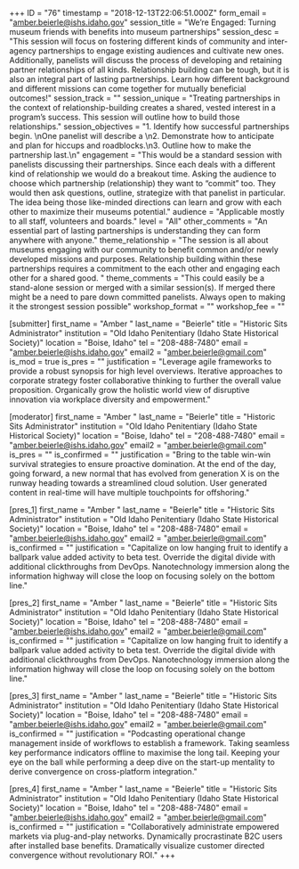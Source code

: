 +++
ID = "76"
timestamp = "2018-12-13T22:06:51.000Z"
form_email = "amber.beierle@ishs.idaho.gov"
session_title = "We’re Engaged: Turning museum friends with benefits into museum partnerships"
session_desc = "This session will focus on fostering different kinds of community and inter-agency partnerships to engage existing audiences and cultivate new ones. Additionally, panelists will discuss the process of developing and retaining partner relationships of all kinds. Relationship building can be tough, but it is also an integral part of lasting partnerships. Learn how different background and different missions can come together for mutually beneficial outcomes!"
session_track = ""
session_unique = "Treating partnerships in the context of relationship-building creates a shared, vested interest in a program’s success. This session will outline how to build those relationships."
session_objectives = "1.        Identify how successful partnerships begin. \nOne panelist will describe a \n2.        Demonstrate how to anticipate and plan for hiccups and roadblocks.\n3.        Outline how to make the partnership last.\n"
engagement = "This would be a standard session with panelists discussing their partnerships. Since each deals with a different kind of relationship we would do a breakout time. Asking the audience to choose which partnership (relationship) they want to “commit” too. They would then ask questions, outline, strategize with that panelist in particular. The idea being those like-minded directions can learn and grow with each other to maximize their museums potential."
audience = "Applicable mostly to all staff, volunteers and boards."
level = "All"
other_comments = "An essential part of lasting partnerships is understanding they can form anywhere with anyone."
theme_relationship = "The session is all about museums engaging with our community to benefit common and/or newly developed missions and purposes. Relationship building within these partnerships requires a commitment to the each other and engaging each other for a shared good. "
theme_comments = "This could easily be a stand-alone session or merged with a similar session(s). If merged there might be a need to pare down committed panelists. Always open to making it the strongest session possible"
workshop_format = ""
workshop_fee = ""

[submitter]
first_name = "Amber "
last_name = "Beierle"
title = "Historic Sits Administrator"
institution = "Old Idaho Penitentiary (Idaho State Historical Society)"
location = "Boise, Idaho"
tel = "208-488-7480"
email = "amber.beierle@ishs.idaho.gov"
email2 = "amber.beierle@gmail.com"
is_mod = true
is_pres = ""
justification = "Leverage agile frameworks to provide a robust synopsis for high level overviews. Iterative approaches to corporate strategy foster collaborative thinking to further the overall value proposition. Organically grow the holistic world view of disruptive innovation via workplace diversity and empowerment."

[moderator]
first_name = "Amber "
last_name = "Beierle"
title = "Historic Sits Administrator"
institution = "Old Idaho Penitentiary (Idaho State Historical Society)"
location = "Boise, Idaho"
tel = "208-488-7480"
email = "amber.beierle@ishs.idaho.gov"
email2 = "amber.beierle@gmail.com"
is_pres = ""
is_confirmed = ""
justification = "Bring to the table win-win survival strategies to ensure proactive domination. At the end of the day, going forward, a new normal that has evolved from generation X is on the runway heading towards a streamlined cloud solution. User generated content in real-time will have multiple touchpoints for offshoring."

[pres_1]
first_name = "Amber "
last_name = "Beierle"
title = "Historic Sits Administrator"
institution = "Old Idaho Penitentiary (Idaho State Historical Society)"
location = "Boise, Idaho"
tel = "208-488-7480"
email = "amber.beierle@ishs.idaho.gov"
email2 = "amber.beierle@gmail.com"
is_confirmed = ""
justification = "Capitalize on low hanging fruit to identify a ballpark value added activity to beta test. Override the digital divide with additional clickthroughs from DevOps. Nanotechnology immersion along the information highway will close the loop on focusing solely on the bottom line."

[pres_2]
first_name = "Amber "
last_name = "Beierle"
title = "Historic Sits Administrator"
institution = "Old Idaho Penitentiary (Idaho State Historical Society)"
location = "Boise, Idaho"
tel = "208-488-7480"
email = "amber.beierle@ishs.idaho.gov"
email2 = "amber.beierle@gmail.com"
is_confirmed = ""
justification = "Capitalize on low hanging fruit to identify a ballpark value added activity to beta test. Override the digital divide with additional clickthroughs from DevOps. Nanotechnology immersion along the information highway will close the loop on focusing solely on the bottom line."

[pres_3]
first_name = "Amber "
last_name = "Beierle"
title = "Historic Sits Administrator"
institution = "Old Idaho Penitentiary (Idaho State Historical Society)"
location = "Boise, Idaho"
tel = "208-488-7480"
email = "amber.beierle@ishs.idaho.gov"
email2 = "amber.beierle@gmail.com"
is_confirmed = ""
justification = "Podcasting operational change management inside of workflows to establish a framework. Taking seamless key performance indicators offline to maximise the long tail. Keeping your eye on the ball while performing a deep dive on the start-up mentality to derive convergence on cross-platform integration."

[pres_4]
first_name = "Amber "
last_name = "Beierle"
title = "Historic Sits Administrator"
institution = "Old Idaho Penitentiary (Idaho State Historical Society)"
location = "Boise, Idaho"
tel = "208-488-7480"
email = "amber.beierle@ishs.idaho.gov"
email2 = "amber.beierle@gmail.com"
is_confirmed = ""
justification = "Collaboratively administrate empowered markets via plug-and-play networks. Dynamically procrastinate B2C users after installed base benefits. Dramatically visualize customer directed convergence without revolutionary ROI."
+++
